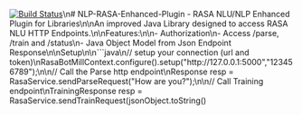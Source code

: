 [![Build Status](https:\/\/travis-ci.org\/knapsack01\/nlp-rasa-enhanced-plugin.svg?branch=master)](https:\/\/travis-ci.org\/knapsack01\/nlp-rasa-enhanced-plugin)\n# NLP-RASA-Enhanced-Plugin - RASA NLU/NLP Enhanced Plugin for Libraries\n\nAn improved Java Library designed to access RASA NLU HTTP Endpoints.\n\nFeatures:\n\n- Authorization\n- Access \/parse, \/train and \/status\n- Java Object Model from Json Endpoint Response\n\nSetup\n\n```java\n\/\/ setup your connection (url and token)\nRasaBotMillContext.configure().setup(\"http:\/\/127.0.0.1:5000\",\"123456789\");\n\n\/\/ Call the Parse http endpoint\nResponse resp = RasaService.sendParseRequest(\"How are you?\");\n\n\/\/ Call Training endpoint\nTrainingResponse resp = RasaService.sendTrainRequest(jsonObject.toString()